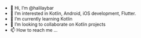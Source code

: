 - 👋 Hi, I’m @halilaybar
- 👀 I’m interested in Kotlin, Android, iOS development, Flutter.
- 🌱 I’m currently learning Kotlin
- 💞️ I’m looking to collaborate on Kotlin projects
- 📫 How to reach me ...

<!---
halilaybar/halilaybar is a ✨ special ✨ repository because its `README.md` (this file) appears on your GitHub profile.
You can click the Preview link to take a look at your changes.
--->
